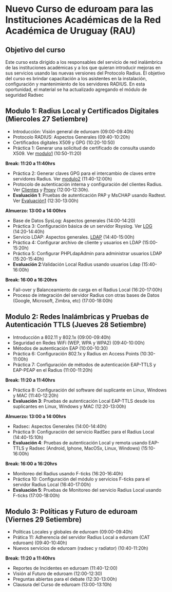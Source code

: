 # Nuevo Curso de **eduroam** para las Instituciones Académicas de la Red Académica de Uruguay (RAU)

## Objetivo del curso

Este curso esta dirigido a los responsables del servicio de red inalámbrica de las instituciones académicas y a los que quieran introducir mejoras en sus servicios usando las nuevas versiones del Protocolo Radius. El objetivo del curso es brindar capacitación a los asistentes en la instalación, configuración y mantenimiento de los servidores RADIUS. En esta oportunidad, el material se ha actualizado agregando el módulo de seguridad Radsec

## Modulo 1: Radius Local y Certificados Digitales (Miercoles 27 Setiembre)

- Introducción: Visión general de eduroam (09:00-09:40h)
- Protocolo RADIUS: Aspectos Generales (09:40-10:20h)
- Certificados digitales X509 y GPG (10:20-10:50)
- Práctica 1: Generar una solicitud de certificado de consulta usando X509. Ver [modulo1](https://github.com/richardqa/curso-eduroam/blob/master/modulos/Configura-Certs.md) (10:50-11:20)

**Break: 11:20 a 11:40hrs**

- Práctica 2: Generar claves GPG para el intercambio de claves entre servidores Radius. Ver [modulo2](https://github.com/richardqa/curso-eduroam/blob/master/modulos/Configura-GPG.md) (11:40-12:00h)
- Protocolo de autenticación interna y configuración del clientes Radius. Ver [Clientes](https://github.com/richardqa/curso-eduroam/blob/master/modulos/Freeradius3.x/configuraciones/clients.md) y [Proxy](https://github.com/richardqa/curso-eduroam/blob/master/modulos/Freeradius3.x/configuraciones/proxy.md) (12:00-12:30h).
- **Evaluación 1**: Pruebas de autenticación PAP y MsCHAP usando Radtest. Ver [Evaluación1](https://github.com/richardqa/curso-eduroam/blob/master/evaluaciones/evaluacion1.md) (12:30-13:00h)

**Almuerzo: 13:00 a 14:00hrs**

- Base de Datos SysLog: Aspectos generales (14:00-14:20)
- Práctica 3: Configuración básica de un servidor Rsyslog. Ver [LOG](https://github.com/richardqa/curso-eduroam/blob/master/modulos/Configura-LOG.md) (14:20-14:40h)
- Servicio LDAP: Aspectos generales. [LDAP](https://github.com/richardqa/curso-eduroam/blob/master/modulos/Configura-LDAP.md) (14:40-15:00h)
- Práctica 4: Configurar archivo de cliente y usuarios en LDAP (15:00-15:20h)
- Práctica 5: Configurar PHPLdapAdmin para administrar usuarios LDAP (15:20-15:40h)
- **Evaluación 2**:Validación Local Radius usando usuarios Ldap (15:40-16:00h)

**Break: 16:00 a 16:20hrs**

- Fail-over y Balanceamiento de carga en el Radius Local (16:20-17:00h)
- Proceso de integración del servidor Radius con otras bases de Datos (Google, Microsoft, Zimbra, etc) (17:00-18:00h)

## Modulo 2: Redes Inalámbricas y Pruebas de Autenticación TTLS (Jueves 28 Setiembre)

- Introducción a 802.11 y 802.1x (09:00-09:40h)
- Seguridad en Redes WiFi (WEP, WPA y WPA2) (09:40-10:00h)
- Métodos de autenticación EAP (10:00-10:30)
- Práctica 6: Configuración 802.1x y Radius en Access Points (10:30-11:00h)
- Práctica 7: Configuración de métodos de autenticación EAP-TTLS y EAP-PEAP en el Radius (11:00-11:20h)

**Break: 11:20 a 11:40hrs**

- Práctica 8: Configuración del software del suplicante en Linux, Windows y MAC (11:40-12:20h)
- **Evaluación 3**: Pruebas de autenticación Local EAP-TTLS desde los suplicantes en Linux, Windows y MAC (12:20-13:00h)

**Almuerzo: 13:00 a 14:00hrs**

- Radsec: Aspectos Generales (14:00-14:40h)
- Práctica 9: Configuración del servicio RadSec para el Radius Local (14:40-15:10h)
- **Evaluación 4**: Pruebas de autenticación Local y remota usando EAP-TTLS y Radsec (Android, Iphone, MacOSx, Linux, Windows) (15:10-16:00h)

**Break: 16:00 a 16:20hrs**

- Monitoreo del Radius usando F-ticks (16:20-16:40h)
- Práctica 10: Configuración del módulo y servicios F-ticks para el servidor Radius Local (16:40-17:00h)
- **Evaluación 5**: Pruebas de Monitoreo del servicio Radius Local usando F-ticks (17:00-18:00h)

## Modulo 3: Políticas y Futuro de eduroam (Viernes 29 Setiembre)

- Políticas Locales y globales de eduroam (09:00-09:40h)
- Prática 11: Adherencia del servidor Radius Local a eduroam (CAT eduroam) (09:40-10:40h)
- Nuevos servicios de eduroam (radsec y radiator) (10:40-11:20h)

**Break: 11:20 a 11:40hrs**

- Reportes de Incidentes en eduroam (11:40-12:00)
- Visión al Futuro de eduroam (12:00-12:30)
- Preguntas abiertas para el debate (12:30-13:00h)
- Clausura del Curso de eduroam (13:00-13:10h)
